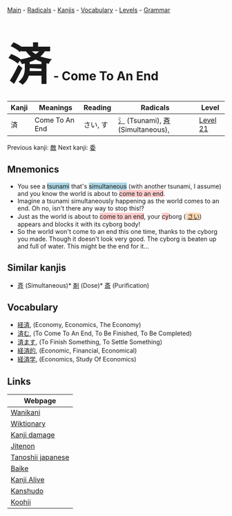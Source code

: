 <style> bigfont {font-size: 100px}</style>
[Main](../index.md) -
[Radicals](../radicals.md) -
[Kanjis](../kanjis.md) -
[Vocabulary](../vocabulary.md) -
[Levels](../levels.md) -
[Grammar](../grammar.md)
# <bigfont> 済</bigfont> - Come To An End 

| Kanji | Meanings | Reading | Radicals | Level |
| --- | --- | --- | --- | --- |
| 済 | Come To An End | さい, す | [氵](../radicals/氵.md) (Tsunami), [斉](../radicals/斉.md) (Simultaneous),  | [Level 21](../levels/wk_level21.md) |

Previous kanji: [敵](敵.md) Next kanji: [委](委.md) 

## Mnemonics
 * You see a <span style="background-color:#ADD8E6"> tsunami</span> that's <span style="background-color:#ADD8E6"> simultaneous</span> (with another tsunami, I assume) and you know the world is about to <span style="background-color:#ffcccb"> come to an end</span>.
* Imagine a tsunami simultaneously happening as the world comes to an end. Oh no, isn't there any way to stop this!?
* Just as the world is about to <span style="background-color:#ffcccb"> come to an end</span>, your <span style="background-color:#ffcccb"> cy</span>borg (<span style="background-color:#fed8b1"> [さい](https://jisho.org/search/さい)</span>) appears and blocks it with its cyborg body!
* So the world won't come to an end this one time, thanks to the cyborg you made. Though it doesn't look very good. The cyborg is beaten up and full of water. This might be the end for it...


## Similar kanjis
 * [斉](斉.md) (Simultaneous)* [剤](剤.md) (Dose)* [斎](斎.md) (Purification)


## Vocabulary
 * [経済](../vocabulary/済.md), (Economy, Economics, The Economy)
* [済む](../vocabulary/済.md), (To Come To An End, To Be Finished, To Be Completed)
* [済ます](../vocabulary/済.md), (To Finish Something, To Settle Something)
* [経済的](../vocabulary/済.md), (Economic, Financial, Economical)
* [経済学](../vocabulary/済.md), (Economics, Study Of Economics)



## Links 

| Webpage |
| --- |
| [Wanikani          ](https://www.wanikani.com/kanji/済) |
| [Wiktionary        ](https://en.wiktionary.org/wiki/済) |
| [Kanji damage      ](http://www.kanjidamage.com/kanji/search?utf8=✓&q=済) |
| [Jitenon           ](https://jitenon.com/kanji/済) |
| [Tanoshii japanese ](https://www.tanoshiijapanese.com/dictionary/kanji.cfm?k=済) |
| [Baike             ](https://baike.baidu.com/item/済) |
| [Kanji Alive       ](https://app.kanjialive.com/済) |
| [Kanshudo          ](https://www.kanshudo.com/searchmn?q=済) |
| [Koohii            ](https://kanji.koohii.com/study/kanji/済) |
